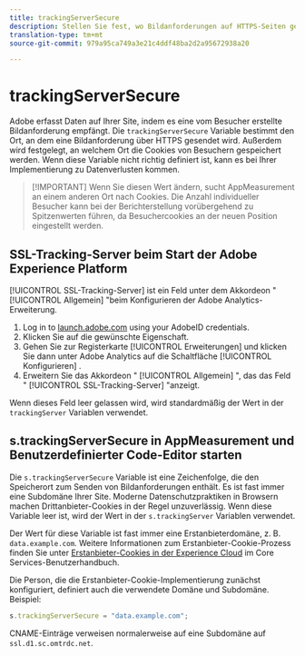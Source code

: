 ```yaml
---
title: trackingServerSecure
description: Stellen Sie fest, wo Bildanforderungen auf HTTPS-Seiten gesendet werden.
translation-type: tm+mt
source-git-commit: 979a95ca749a3e21c4ddf48ba2d2a95672938a20

---
```



# trackingServerSecure

Adobe erfasst Daten auf Ihrer Site, indem es eine vom Besucher erstellte Bildanforderung empfängt. Die `trackingServerSecure` Variable bestimmt den Ort, an dem eine Bildanforderung über HTTPS gesendet wird. Außerdem wird festgelegt, an welchem Ort die Cookies von Besuchern gespeichert werden. Wenn diese Variable nicht richtig definiert ist, kann es bei Ihrer Implementierung zu Datenverlusten kommen.

> [!IMPORTANT] Wenn Sie diesen Wert ändern, sucht AppMeasurement an einem anderen Ort nach Cookies. Die Anzahl individueller Besucher kann bei der Berichterstellung vorübergehend zu Spitzenwerten führen, da Besuchercookies an der neuen Position eingestellt werden.

## SSL-Tracking-Server beim Start der Adobe Experience Platform

[!UICONTROL SSL-Tracking-Server] ist ein Feld unter dem Akkordeon &quot; [!UICONTROL Allgemein] &quot;beim Konfigurieren der Adobe Analytics-Erweiterung.

1. Log in to [launch.adobe.com](https://launch.adobe.com) using your AdobeID credentials.
2. Klicken Sie auf die gewünschte Eigenschaft.
3. Gehen Sie zur Registerkarte [!UICONTROL Erweiterungen] und klicken Sie dann unter Adobe Analytics auf die Schaltfläche [!UICONTROL Konfigurieren] .
4. Erweitern Sie das Akkordeon &quot; [!UICONTROL Allgemein] &quot;, das das Feld &quot; [!UICONTROL SSL-Tracking-Server] &quot;anzeigt.

Wenn dieses Feld leer gelassen wird, wird standardmäßig der Wert in der `trackingServer` Variablen verwendet.

## s.trackingServerSecure in AppMeasurement und Benutzerdefinierter Code-Editor starten

Die `s.trackingServerSecure` Variable ist eine Zeichenfolge, die den Speicherort zum Senden von Bildanforderungen enthält. Es ist fast immer eine Subdomäne Ihrer Site. Moderne Datenschutzpraktiken in Browsern machen Drittanbieter-Cookies in der Regel unzuverlässig. Wenn diese Variable leer ist, wird der Wert in der `s.trackingServer` Variablen verwendet.

Der Wert für diese Variable ist fast immer eine Erstanbieterdomäne, z. B. `data.example.com`. Weitere Informationen zum Erstanbieter-Cookie-Prozess finden Sie unter [Erstanbieter-Cookies in der Experience Cloud](https://docs.adobe.com/content/help/en/core-services/interface/ec-cookies/cookies-first-party.html) im Core Services-Benutzerhandbuch.

Die Person, die die Erstanbieter-Cookie-Implementierung zunächst konfiguriert, definiert auch die verwendete Domäne und Subdomäne. Beispiel:

```js
s.trackingServerSecure = "data.example.com";
```

CNAME-Einträge verweisen normalerweise auf eine Subdomäne auf `ssl.d1.sc.omtrdc.net`.
